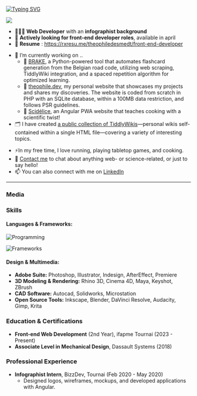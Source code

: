 <!-- INTRO -->
<a href="https://git.io/typing-svg"><img src="https://readme-typing-svg.demolab.com?font=Lora&weight=500&size=40&duration=2000&pause=1500&center=true&vCenter=true&width=900&height=100&lines=Hi+%F0%9F%91%8B%2C+I'm+Th%C3%A9ophile;+%F0%9F%87%A7%F0%9F%87%AA+Front-end+developer" alt="Typing SVG" /></a>

[![](https://visitcount.itsvg.in/api?id=DesignThinkerer&label=Profile%20Views&color=12&icon=5&pretty=true)](https://visitcount.itsvg.in)

- 👨🏻‍💻 **Web Developer** with an **infographist background**
- 💼 **Actively looking for front-end developer roles**, available in april
- 📃 **Resume** : https://rxresu.me/theophiledesmedt/front-end-developer
<!--
- 🌐 Check out my [Portfolio](https://theophile.dev/portfolio)
-->
- 🔭 I’m currently working on ..
  - 🌱 [BRAKE](https://github.com/DesignThinkerer/BRAKE), a Python-powered tool that automates flashcard generation from the Belgian road code, utilizing web scraping, TiddlyWiki integration, and a spaced repetition algorithm for optimized learning.
  - 🌱 [theophile.dev](https://github.com/thinkerers/theophile.dev), my personal website that showcases my projects and shares my discoveries. The website is coded from scratch in PHP with an SQLite database, within a 100MB data restriction, and follows PSR guidelines.
  - 🌱 [Scidélice](https://github.com/DesignThinkerer/scidelice.com), an Angular PWA website that teaches cooking with a scientific twist!
  <!--
  - 🌱 An e-shop for an artist, coded with Symfony
  -->
- 🗂 I have created [a public collection of TiddlyWikis](https://designthinkerer.github.io/tw/)—personal wikis self-contained within a single HTML file—covering a variety of interesting topics.
<!--
- 👯 I’m looking to collaborate on front-end projects, especially those that challenge me to combine my graphic design and coding skills.
- 🤔 I’m looking for help with WASM sqlite for my project Scidélice.
-->
- ⚡In my free time, I love running, playing tabletop games, and cooking.
- 💬 [Contact me](mailto:hello@theophile.dev) to chat about anything web- or science-related, or just to say hello!
- 📫 You can also connect with me on [LinkedIn](https://www.linkedin.com/in/theophile-desmedt)

---

### Media

### Skills

#### Languages & Frameworks:
![Programming](https://skillicons.dev/icons?i=js,html,css,ts,php,sql)
<!--![Frameworks](https://skillicons.dev/icons?i=angular,react,laravel,symfony)-->
![Frameworks](https://skillicons.dev/icons?i=angular,react)

#### Design & Multimedia:
- **Adobe Suite:** Photoshop, Illustrator, Indesign, AfterEffect, Premiere
- **3D Modeling & Rendering:** Rhino 3D, Cinema 4D, Maya, Keyshot, ZBrush
- **CAD Software:** Autocad, Solidworks, Microstation
- **Open Source Tools:** Inkscape, Blender, DaVinci Resolve, Audacity, Gimp, Krita

### Education & Certifications
- **Front-end Web Development** (2nd Year), ifapme Tournai (2023 - Present)
- **Associate Level in Mechanical Design**, Dassault Systems (2018)

### Professional Experience
- **Infographist Intern**, BizzDev, Tournai (Feb 2020 - May 2020)
  - Designed logos, wireframes, mockups, and developed applications with Angular.

<!--

![Théophile's GitHub stats](https://github-readme-stats.vercel.app/api?username=DesignThinkerer&show_icons=true&theme=radical)

[![Top Langs](https://github-readme-stats.vercel.app/api/top-langs/?username=DesignThinkerer&layout=compact&theme=radical)](https://github.com/anuraghazra/github-readme-stats)
